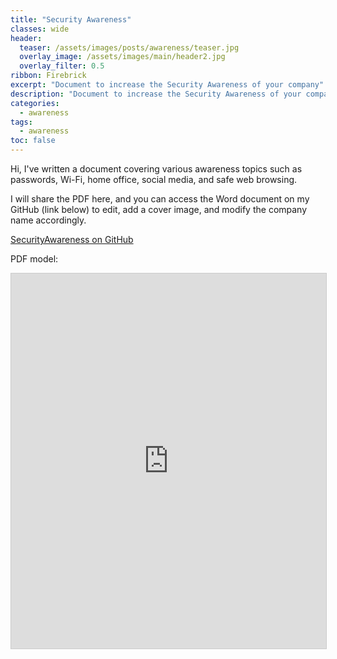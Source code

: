 ```yaml
---
title: "Security Awareness"
classes: wide
header:  
  teaser: /assets/images/posts/awareness/teaser.jpg
  overlay_image: /assets/images/main/header2.jpg
  overlay_filter: 0.5
ribbon: Firebrick
excerpt: "Document to increase the Security Awareness of your company"
description: "Document to increase the Security Awareness of your company"
categories:
  - awareness
tags:
  - awareness
toc: false
---
```


Hi, I've written a document covering various awareness topics such as passwords, Wi-Fi, home office, social media, and safe web browsing. 

I will share the PDF here, and you can access the Word document on my GitHub (link below) to edit, add a cover image, and modify the company name accordingly.

[SecurityAwareness on GitHub](https://github.com/Johnermac/SecurityAwareness)

PDF model:

<embed 
    src="https://johnermac.github.io/assets/images/posts/awareness/sec.pdf" 
    type="application/pdf" 
    width="100%" 
    height="600px" 
    style="border: 1px solid #ccc;" 
/>
